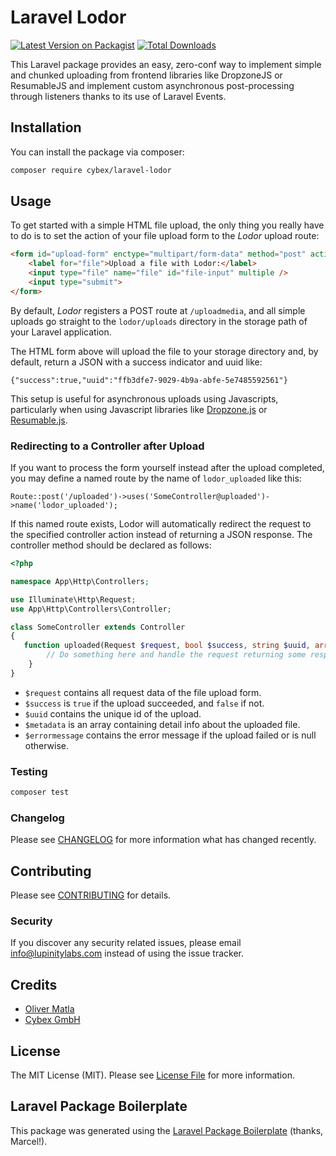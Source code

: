 # Laravel Lodor

[![Latest Version on Packagist](https://img.shields.io/packagist/v/cybex/laravel-lodor.svg?style=flat-square)](https://packagist.org/packages/cybex/laravel-lodor)
[![Total Downloads](https://img.shields.io/packagist/dt/cybex/laravel-lodor.svg?style=flat-square)](https://packagist.org/packages/cybex/laravel-lodor)

This Laravel package provides an easy, zero-conf way to implement simple and chunked uploading from frontend libraries like DropzoneJS or ResumableJS and implement custom asynchronous post-processing through listeners thanks to its use of Laravel Events.

## Installation

You can install the package via composer:

```bash
composer require cybex/laravel-lodor
```

## Usage

To get started with a simple HTML file upload, the only thing you really have to do is to set the action of your file upload form to the _Lodor_ upload route: 

``` html
<form id="upload-form" enctype="multipart/form-data" method="post" action="{{ Lodor::getUploadRoute() }}">
    <label for="file">Upload a file with Lodor:</label>
    <input type="file" name="file" id="file-input" multiple />
    <input type="submit">
</form>
```

By default, _Lodor_ registers a POST route at `/uploadmedia`, and all simple uploads go straight to the `lodor/uploads` directory in the storage path of your Laravel application.  

The HTML form above will upload the file to your storage directory and, by default, return a JSON with a success indicator and uuid like:

    {"success":true,"uuid":"ffb3dfe7-9029-4b9a-abfe-5e7485592561"}
    
This setup is useful for asynchronous uploads using Javascripts, particularly when using Javascript libraries like [Dropzone.js](https://www.dropzonejs.com) or [Resumable.js](http://www.resumablejs.com).

### Redirecting to a Controller after Upload
 
If you want to process the form yourself instead after the upload completed, you may define a named route by the name of `lodor_uploaded` like this:

    Route::post('/uploaded')->uses('SomeController@uploaded')->name('lodor_uploaded');

If this named route exists, Lodor will automatically redirect the request to the specified controller action instead of returning a JSON response. The controller method should be declared as follows:

```php
<?php

namespace App\Http\Controllers;

use Illuminate\Http\Request;
use App\Http\Controllers\Controller;

class SomeController extends Controller 
{
   function uploaded(Request $request, bool $success, string $uuid, array $metadata, string $errorMessage = null) {
        // Do something here and handle the request returning some response, view or redirect.
    }
}
```
* `$request` contains all request data of the file upload form.
* `$success` is `true` if the upload succeeded, and `false` if not.
* `$uuid` contains the unique id of the upload.
* `$metadata` is an array containing detail info about the uploaded file.
* `$errormessage` contains the error message if the upload failed or is null otherwise.

### Testing

``` bash
composer test
```

### Changelog

Please see [CHANGELOG](CHANGELOG.md) for more information what has changed recently.

## Contributing

Please see [CONTRIBUTING](CONTRIBUTING.md) for details.

### Security

If you discover any security related issues, please email info@lupinitylabs.com instead of using the issue tracker.

## Credits

- [Oliver Matla](https://github.com/lupinitylabs)
- [Cybex GmbH](https://bitbucket.org/cybexgmbh)

## License

The MIT License (MIT). Please see [License File](LICENSE.md) for more information.

## Laravel Package Boilerplate

This package was generated using the [Laravel Package Boilerplate](https://laravelpackageboilerplate.com) (thanks, Marcel!).
